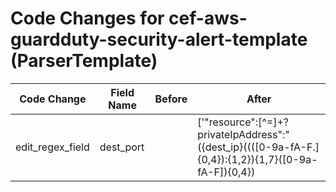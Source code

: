 # Code Changes for cef-aws-guardduty-security-alert-template (ParserTemplate)

| Code Change | Field Name | Before | After |
|-------------|------------|--------|-------|
| edit_regex_field | dest_port |  | ['"resource":[^=]+?privateIpAddress":"({dest_ip}((([0-9a-fA-F.]{0,4}):{1,2}){1,7}([0-9a-fA-F]){0,4})|(((25[0-5]|(2[0-4]|1\d|[0-9]|)\d)\.?\b){4}))(:({dest_port}\d+))?', '"service"[^\}]+"action"[^\}]+"portProbeAction"[^\}]+"portProbeDetails"[^\}]+"localPortDetails"[^\}]+"port":"?({dest_port}\d+)'] |